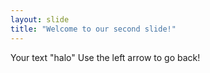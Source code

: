 ```yaml
---
layout: slide
title: "Welcome to our second slide!"
---
```

Your text "halo"
Use the left arrow to go back!
